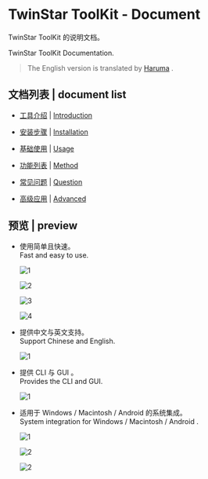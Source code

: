 # TwinStar ToolKit - Document

TwinStar ToolKit 的说明文档。

TwinStar ToolKit Documentation.

> The English version is translated by [Haruma](https://github.com/Haruma-VN) .

## 文档列表 | document list

- [工具介绍](./chinese/introduction.md) | [Introduction](./english/introduction.md)

- [安装步骤](./chinese/installation.md) | [Installation](./english/installation.md)

- [基础使用](./chinese/usage.md) | [Usage](./english/usage.md)

* [功能列表](./chinese/method.md) | [Method](./english/method.md)

* [常见问题](./chinese/question.md) | [Question](./english/question.md)

- [高级应用](./chinese/advanced.md) | [Advanced](./english/advanced.md)

## 预览 | preview

* 使用简单且快速。\
  Fast and easy to use.
	
	![1](./image/preview/m-1.png)
	
	![2](./image/preview/m-2.png)
	
	![3](./image/preview/m-3.png)
	
	![4](./image/preview/m-4.png)

* 提供中文与英文支持。\
  Support Chinese and English.
	
	![1](./image/preview/l-1.png)

* 提供 CLI 与 GUI 。\
  Provides the CLI and GUI.
	
	![1](./image/preview/s-1.png)

* 适用于 Windows / Macintosh / Android 的系统集成。\
  System integration for Windows / Macintosh / Android .
	
	![1](./image/preview/si-1.png)
	
	![2](./image/preview/si-2.png)
	
	![2](./image/preview/si-3.png)
